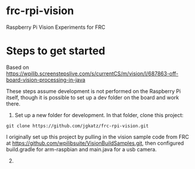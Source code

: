 # frc-rpi-vision
Raspberry Pi Vision Experiments for FRC

# Steps to get started

Based on https://wpilib.screenstepslive.com/s/currentCS/m/vision/l/687863-off-board-vision-processing-in-java

These steps assume development is not performed on the Raspberry Pi itself,
though it is possible to set up a dev folder on the board and work there.

1. Set up a new folder for development. In that folder, clone this project:

```
git clone https://github.com/jgkatz/frc-rpi-vision.git
```

I originally set up this project by pulling in the vision sample code from FRC
at https://github.com/wpilibsuite/VisionBuildSamples.git, then configured
build.gradle for arm-raspbian and main.java for a usb camera.

2.